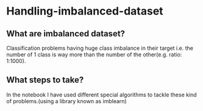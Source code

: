 # Handling-imbalanced-dataset
## What are imbalanced dataset?
Classification problems having huge class imbalance in their target i.e. the number of 1 class is way more than the number of the other(e.g. ratio: 1:1000). 
## What steps to take?
In the notebook I have used different special algorithms to tackle these kind of problems.(using a library known as imblearn)
